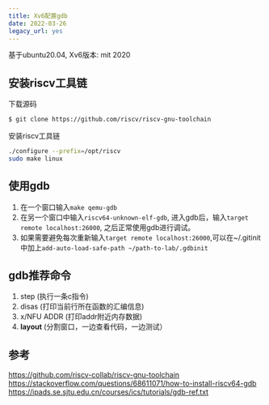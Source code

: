 ```yaml
---
title: Xv6配置gdb
date: 2022-03-26
legacy_url: yes
---
```


基于ubuntu20.04, Xv6版本: mit 2020

## 安装riscv工具链

下载源码

```sh
$ git clone https://github.com/riscv/riscv-gnu-toolchain
```

安装riscv工具链

```sh
./configure --prefix=/opt/riscv
sudo make linux
```

## 使用gdb

1. 在一个窗口输入`make qemu-gdb`
2. 在另一个窗口中输入`riscv64-unknown-elf-gdb`, 进入gdb后，输入`target remote localhost:26000`, 之后正常使用gdb进行调试。
3. 如果需要避免每次重新输入`target remote localhost:26000`,可以在~/.gitinit中加上`add-auto-load-safe-path ~/path-to-lab/.gdbinit`

## gdb推荐命令

1. step (执行一条c指令)
2. disas (打印当前行所在函数的汇编信息)
3. x/NFU ADDR (打印addr附近内存数据)
4. **layout** (分割窗口，一边查看代码，一边测试）

## 参考

https://github.com/riscv-collab/riscv-gnu-toolchain
https://stackoverflow.com/questions/68611071/how-to-install-riscv64-gdb
https://ipads.se.sjtu.edu.cn/courses/ics/tutorials/gdb-ref.txt
